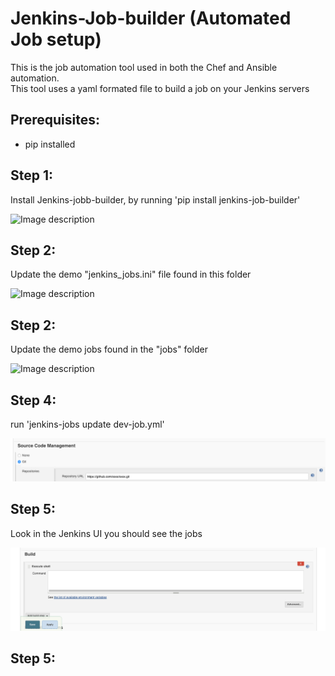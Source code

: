 # Jenkins-Job-builder (Automated Job setup)
This is the job automation tool used in both the Chef and Ansible automation.  
This tool uses a yaml formated file to build a job on your Jenkins servers

## Prerequisites:
- pip installed  

## Step 1:
Install Jenkins-jobb-builder, by running 'pip install jenkins-job-builder'

![Image description](https://github.com/scalr-tutorials/ci-cd-training/blob/master/Jenkins-manual-setup/images/pipinstalljobbuilder.png)  

## Step 2:  
Update the demo "jenkins_jobs.ini" file found in this folder

![Image description](https://github.com/scalr-tutorials/ci-cd-training/blob/master/Jenkins-manual-setup/images/jobyaml.png)

## Step 2:  
Update the demo jobs found in the "jobs" folder

![Image description](https://github.com/scalr-tutorials/ci-cd-training/blob/master/Jenkins-manual-setup/images/jobyaml.png)

## Step 4:  
run 'jenkins-jobs update dev-job.yml'  

![Image description](https://github.com/scalr-tutorials/ci-cd-training/blob/master/Jenkins-manual-setup/images/gitsetup.png)

## Step 5:
Look in the Jenkins UI you should see the jobs

![Image description](https://github.com/scalr-tutorials/ci-cd-training/blob/master/Jenkins-manual-setup/images/build_script.png)

## Step 5:
